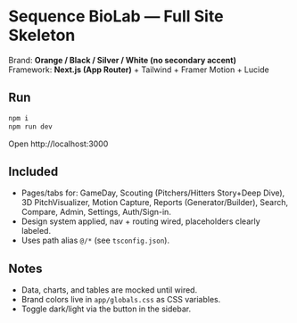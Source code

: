 # Sequence BioLab — Full Site Skeleton

Brand: **Orange / Black / Silver / White (no secondary accent)**  
Framework: **Next.js (App Router)** + Tailwind + Framer Motion + Lucide

## Run
```bash
npm i
npm run dev
```
Open http://localhost:3000

## Included
- Pages/tabs for: GameDay, Scouting (Pitchers/Hitters Story+Deep Dive), 3D PitchVisualizer, Motion Capture, Reports (Generator/Builder), Search, Compare, Admin, Settings, Auth/Sign-in.
- Design system applied, nav + routing wired, placeholders clearly labeled.
- Uses path alias `@/*` (see `tsconfig.json`).

## Notes
- Data, charts, and tables are mocked until wired.
- Brand colors live in `app/globals.css` as CSS variables.
- Toggle dark/light via the button in the sidebar.

